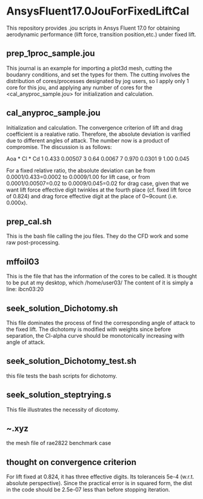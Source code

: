 # AnsysFluent17.0JouForFixedLiftCal
This repository provides .jou scripts in  Ansys Fluent 17.0 for obtaining aerodynamic performance (lift force, transition position,etc.) under fixed lift.

## prep_1proc_sample.jou
This journal is an example for importing a plot3d mesh, cutting the boudanry conditions, and set the types for them.
The cutting involves the distribution of cores/processes designated by  jog users, so I apply only 1 core for this jou, and  applying any number of cores for the <cal_anyproc_sample.jou> for initialization and calculation.

## cal_anyproc_sample.jou
Initialization and calculation.
The convergence criterion of lift and drag coefficient is a realative ratio. Therefore, the absolute deviation is varified due to different angles of attack. The number now is a product of compromise. The discussion is as follows:

Aoa *  Cl  *  Cd
1    0.433  0.00507
3    0.64   0.0067
7    0.970  0.0301
9    1.00   0.045

For a fixed relative ratio,  the absolute deviation can be from 0.0001/0.433=0.0002 to 0.0009/1.00 for lift case, or from 0.0001/0.00507=0.02 to 0.0009/0.045=0.02 for drag case, given that we want lift force effective digit twinkles at the fourth place (cf. fixed lift force of 0.824) and drag force effective digit at the place of 0~9count (i.e. 0.000x).


## prep_cal.sh
This is the bash file calling the jou files. They do the CFD work and some raw post-processing.

## mffoil03
This is the file that has the information of the cores to be called. It is thought to be put at my desktop, which /home/user03/
The content of it is simply a line: ibcn03:20

## seek_solution_Dichotomy.sh
This file dominates the process of find the corresponding angle of attack to the fixed lift.
The dichotomy is modified with weights since before separation, the Cl-alpha curve should be monotonically increasing with angle of attack.

## seek_solution_Dichotomy_test.sh
this file tests the bash scripts for dichotomy.

## seek_solution_steptrying.s
This file illustrates the necessity of dicotomy.

## ~.xyz
the mesh file of rae2822 benchmark case

## thought on convergence criterion
For lift fixed at 0.824, it has three effective digits.
Its toleranceis 5e-4 (w.r.t. absolute perspective).
Since the practical error is in squared form, the dist in the code should be 2.5e-07 less than before stopping iteration.

 
